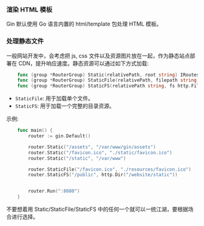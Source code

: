 
### 渲染 HTML 模板

Gin 默认使用 Go 语言内置的 html/template 包处理 HTML 模板。


### 处理静态文件

一般网站开发中，会考虑把 js, css 文件以及资源图片放在一起，作为静态站点部署在 CDN，提升响应速度。静态资源可以通过如下方式加载:
```go
    func (group *RouterGroup) Static(relativePath, root string) IRoutes
    func (group *RouterGroup) StaticFile(relativePath, filepath string) IRoutes
    func (group *RouterGroup) StaticFS(relativePath string, fs http.FileSystem) IRoutes
```
* `StaticFile`: 用于加载单个文件。
* `StaticFS`: 用于加载一个完整的目录资源。

示例:
```go
    func main() {
        router := gin.Default()

        router.Static("/assets", "/var/www/gin/assets")
        router.Static("/favicon.ico", "./static/favicon.ico")
        router.Static("/static", "/var/www")

        router.StaticFile("/favicon.ico", "./resources/favicon.ico")
        router.StaticFS("/public", http.Dir("/website/static"))


        router.Run(":8080")
    }
```

不要想着用 Static/StaticFile/StaticFS 中的任何一个就可以一统江湖，要根据场合进行选择。
